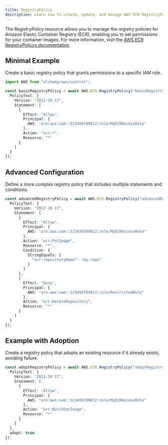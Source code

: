 ```yaml
---
title: RegistryPolicy
description: Learn how to create, update, and manage AWS ECR RegistryPolicys using Alchemy Cloud Control.
---
```


The RegistryPolicy resource allows you to manage the registry policies for Amazon Elastic Container Registry (ECR), enabling you to set permissions for your container images. For more information, visit the [AWS ECR RegistryPolicys documentation](https://docs.aws.amazon.com/ecr/latest/userguide/).

## Minimal Example

Create a basic registry policy that grants permissions to a specific IAM role.

```ts
import AWS from "alchemy/aws/control";

const basicRegistryPolicy = await AWS.ECR.RegistryPolicy("basicRegistryPolicy", {
  PolicyText: {
    Version: "2012-10-17",
    Statement: [
      {
        Effect: "Allow",
        Principal: {
          AWS: "arn:aws:iam::123456789012:role/MyECRAccessRole"
        },
        Action: "ecr:*",
        Resource: "*"
      }
    ]
  }
});
```

## Advanced Configuration

Define a more complex registry policy that includes multiple statements and conditions.

```ts
const advancedRegistryPolicy = await AWS.ECR.RegistryPolicy("advancedRegistryPolicy", {
  PolicyText: {
    Version: "2012-10-17",
    Statement: [
      {
        Effect: "Allow",
        Principal: {
          AWS: "arn:aws:iam::123456789012:role/MyECRAccessRole"
        },
        Action: "ecr:PutImage",
        Resource: "*",
        Condition: {
          StringEquals: {
            "ecr:repositoryName": "my-repo"
          }
        }
      },
      {
        Effect: "Deny",
        Principal: {
          AWS: "arn:aws:iam::123456789012:role/RestrictedRole"
        },
        Action: "ecr:DeleteRepository",
        Resource: "*"
      }
    ]
  }
});
```

## Example with Adoption

Create a registry policy that adopts an existing resource if it already exists, avoiding failure.

```ts
const adoptRegistryPolicy = await AWS.ECR.RegistryPolicy("adoptRegistryPolicy", {
  PolicyText: {
    Version: "2012-10-17",
    Statement: [
      {
        Effect: "Allow",
        Principal: {
          AWS: "arn:aws:iam::123456789012:role/MyECRAccessRole"
        },
        Action: "ecr:BatchGetImage",
        Resource: "*"
      }
    ]
  },
  adopt: true
});
```